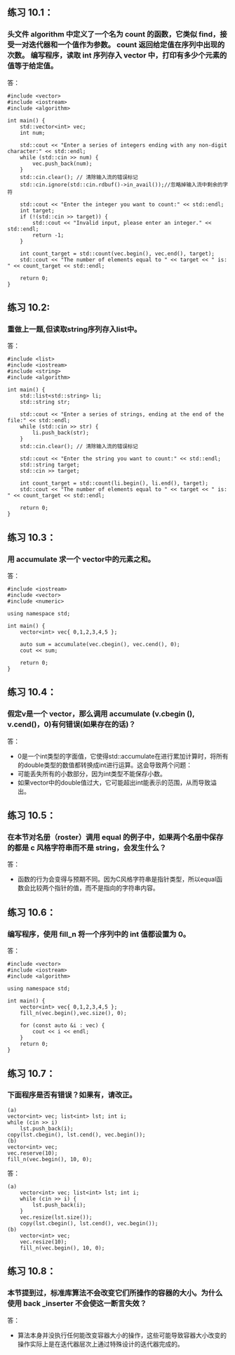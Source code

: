 ## 练习 10.1：
### 头文件 algorithm 中定义了一个名为 count 的函数，它类似 find，接受一对迭代器和一个值作为参数。 count 返回给定值在序列中出现的次数。 编写程序，读取 int 序列存入 vector 中，打印有多少个元素的值等于给定值。
答：
```
#include <vector>
#include <iostream>
#include <algorithm>

int main() {
	std::vector<int> vec;
	int num;

	std::cout << "Enter a series of integers ending with any non-digit character:" << std::endl;
	while (std::cin >> num) {
		vec.push_back(num);
	}
	std::cin.clear(); // 清除输入流的错误标记
	std::cin.ignore(std::cin.rdbuf()->in_avail());//忽略掉输入流中剩余的字符

	std::cout << "Enter the integer you want to count:" << std::endl;
	int target;
	if (!(std::cin >> target)) {
		std::cout << "Invalid input, please enter an integer." << std::endl;
		return -1;
	}

	int count_target = std::count(vec.begin(), vec.end(), target);
	std::cout << "The number of elements equal to " << target << " is: " << count_target << std::endl;

	return 0;
}
```
## 练习 10.2:
### 重做上一题,但读取string序列存入list中。
答：
```
#include <list>
#include <iostream>
#include <string>
#include <algorithm>

int main() {
	std::list<std::string> li;
	std::string str;

	std::cout << "Enter a series of strings, ending at the end of the file:" << std::endl;
	while (std::cin >> str) {
		li.push_back(str);
	}
	std::cin.clear(); // 清除输入流的错误标记

	std::cout << "Enter the string you want to count:" << std::endl;
	std::string target;
	std::cin >> target;

	int count_target = std::count(li.begin(), li.end(), target);
	std::cout << "The number of elements equal to " << target << " is: " << count_target << std::endl;

	return 0;
}
```
## 练习 10.3： 
### 用 accumulate 求一个 vector<int>中的元素之和。
答：
```
#include <iostream>
#include <vector>
#include <numeric>

using namespace std;

int main() {
	vector<int> vec{ 0,1,2,3,4,5 };

	auto sum = accumulate(vec.cbegin(), vec.cend(), 0);
	cout << sum;

	return 0;
}
```
## 练习 10.4：
### 假定v是一个 vector<double>，那么调用 accumulate (v.cbegin (), v.cend()，0)有何错误(如果存在的话)？
答：
* 0是一个int类型的字面值，它使得std::accumulate在进行累加计算时，将所有的double类型的数值都转换成int进行运算。这会导致两个问题：
* 可能丢失所有的小数部分，因为int类型不能保存小数。
* 如果vector中的double值过大，它可能超出int能表示的范围，从而导致溢出。
## 练习 10.5：
### 在本节对名册（roster）调用 equal 的例子中，如果两个名册中保存的都是 c 风格字符串而不是 string，会发生什么？
答：
* 函数的行为会变得与预期不同。因为C风格字符串是指针类型，所以equal函数会比较两个指针的值，而不是指向的字符串内容。
## 练习 10.6：
### 编写程序，使用 fill_n 将一个序列中的 int 值都设置为 0。
答：
```
#include <vector>
#include <iostream>
#include <algorithm>

using namespace std;

int main() {
	vector<int> vec{ 0,1,2,3,4,5 };
	fill_n(vec.begin(),vec.size(), 0);

	for (const auto &i : vec) {
		cout << i << endl;
	}
	return 0;
}
```
## 练习 10.7：
### 下面程序是否有错误？如果有，请改正。
```
(a)
vector<int> vec; list<int> lst; int i;
while (cin >> i)
	lst.push_back(i);
copy(lst.cbegin(), lst.cend(), vec.begin());
(b)
vector<int> vec;
vec.reserve(10); 
fill_n(vec.begin(), 10, 0);
```
答：
```
(a)
	vector<int> vec; list<int> lst; int i;
	while (cin >> i) {
		lst.push_back(i);
	}
	vec.resize(lst.size());
	copy(lst.cbegin(), lst.cend(), vec.begin());
(b)
	vector<int> vec;
	vec.resize(10);
	fill_n(vec.begin(), 10, 0);
```
## 练习 10.8：
### 本节提到过，标准库算法不会改变它们所操作的容器的大小。为什么使用 back _inserter 不会使这一断言失效？
答：
* 算法本身并没执行任何能改变容器大小的操作，这些可能导致容器大小改变的操作实际上是在迭代器层次上通过特殊设计的迭代器完成的。
